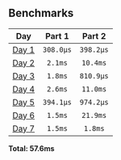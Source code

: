 <!--- benchmarking table --->
## Benchmarks

| Day | Part 1 | Part 2 |
| :---: | :---: | :---:  |
| [Day 1](./01.rb) | `308.0µs` | `398.2µs` |
| [Day 2](./02.rb) | `2.1ms` | `10.4ms` |
| [Day 3](./03.rb) | `1.8ms` | `810.9µs` |
| [Day 4](./04.rb) | `2.6ms` | `11.0ms` |
| [Day 5](./05.rb) | `394.1µs` | `974.2µs` |
| [Day 6](./06.rb) | `1.5ms` | `21.9ms` |
| [Day 7](./07.rb) | `1.5ms` | `1.8ms` |

**Total: 57.6ms**
<!--- benchmarking table --->
